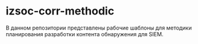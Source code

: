 # izsoc-corr-methodic
В данном репозитории представлены рабочие шаблоны для методики планирования разработки контента обнаружения для SIEM.
